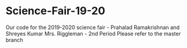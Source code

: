 # Science-Fair-19-20
Our code for the 2019-2020 science fair - Prahalad Ramakrishnan and Shreyes Kumar
Mrs. Riggleman - 2nd Period
Please refer to the master branch
